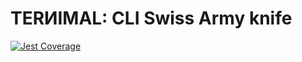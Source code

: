 # TERИIMAL: CLI Swiss Army knife

[![Jest Coverage](https://img.shields.io/badge/coverage-88.56%25-blue)](https://github.com/mflorence99/lintel/issues)

